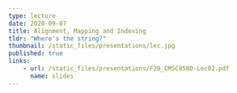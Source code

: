 ```yaml
---
type: lecture
date: 2020-09-07
title: Alignment, Mapping and Indexing
tldr: "Where's the string?"
thumbnail: /static_files/presentations/lec.jpg
published: true
links: 
    - url: /static_files/presentations/F20_CMSC858D-Lec02.pdf
      name: slides
---
```

